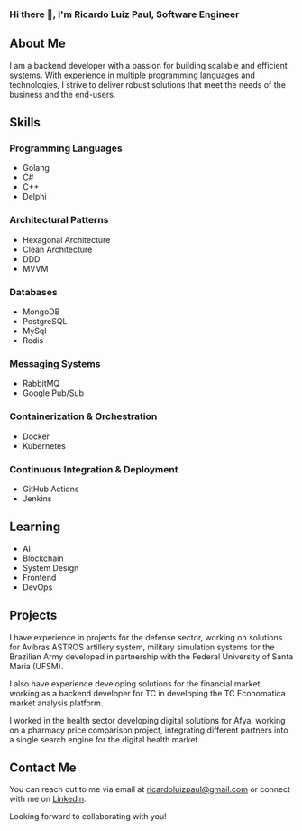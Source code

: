 ### Hi there 👋, I'm Ricardo Luiz Paul, Software Engineer

## About Me

I am a backend developer with a passion for building scalable and efficient systems. With experience in multiple programming languages and technologies, I strive to deliver robust solutions that meet the needs of the business and the end-users.

## Skills

### Programming Languages
- Golang
- C#
- C++
- Delphi
  
### Architectural Patterns
- Hexagonal Architecture
- Clean Architecture
- DDD
- MVVM

### Databases
- MongoDB
- PostgreSQL
- MySql
- Redis

### Messaging Systems
- RabbitMQ
- Google Pub/Sub

### Containerization & Orchestration
- Docker
- Kubernetes

### Continuous Integration & Deployment
- GitHub Actions
- Jenkins

## Learning
- AI
- Blockchain
- System Design
- Frontend
- DevOps

## Projects

I have experience in projects for the defense sector, working on solutions for Avibras ASTROS artillery system, military simulation systems for the Brazilian Army developed in partnership with the Federal University of Santa Maria (UFSM).

I also have experience developing solutions for the financial market, working as a backend developer for TC in developing the TC Economatica market analysis platform.

I worked in the health sector developing digital solutions for Afya, working on a pharmacy price comparison project, integrating different partners into a single search engine for the digital health market.

## Contact Me

You can reach out to me via email at [ricardoluizpaul@gmail.com](mailto:ricardoluizpaul@gmail.com) or connect with me on [Linkedin](https://www.linkedin.com/in/ricardoluizpaul/).

Looking forward to collaborating with you!

